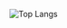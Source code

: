 ![Top Langs](https://github-readme-stats.vercel.app/api/top-langs/?username=anuraghazra&hide_progress=true)
<!---
Xer4n/Xer4n is a ✨ special ✨ repository because its `README.md` (this file) appears on your GitHub profile.
You can click the Preview link to take a look at your changes.
--->
